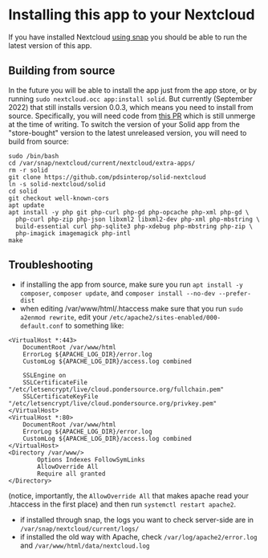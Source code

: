 # Installing this app to your Nextcloud

If you have installed Nextcloud [using snap](https://www.digitalocean.com/community/tutorials/how-to-install-and-configure-nextcloud-on-ubuntu-22-04)
you should be able to run the latest version of this app.

## Building from source
In the future you will be able to install the app just from the app store, or by running `sudo nextcloud.occ app:install solid`.
But currently (September 2022) that still installs version 0.0.3, which means you need to install from source. Specifically, you will need code from [this PR](https://github.com/pdsinterop/solid-nextcloud/pull/93) which is still unmerge at the time of writing. To switch the version of your Solid app from the "store-bought" version to the latest unreleased version, you will need to build from source:
```
sudo /bin/bash
cd /var/snap/nextcloud/current/nextcloud/extra-apps/
rm -r solid
git clone https://github.com/pdsinterop/solid-nextcloud
ln -s solid-nextcloud/solid
cd solid
git checkout well-known-cors
apt update
apt install -y php git php-curl php-gd php-opcache php-xml php-gd \
  php-curl php-zip php-json libxml2 libxml2-dev php-xml php-mbstring \
  build-essential curl php-sqlite3 php-xdebug php-mbstring php-zip \
  php-imagick imagemagick php-intl
make
```

## Troubleshooting
* if installing the app from source, make sure you run `apt install -y composer`, `composer update`, and `composer install --no-dev --prefer-dist`
* when editing /var/www/html/.htaccess make sure that you run `sudo a2enmod rewrite`, edit your `/etc/apache2/sites-enabled/000-default.conf` to something like:
```
<VirtualHost *:443>
    DocumentRoot /var/www/html
    ErrorLog ${APACHE_LOG_DIR}/error.log 
    CustomLog ${APACHE_LOG_DIR}/access.log combined

    SSLEngine on
    SSLCertificateFile "/etc/letsencrypt/live/cloud.pondersource.org/fullchain.pem"
    SSLCertificateKeyFile "/etc/letsencrypt/live/cloud.pondersource.org/privkey.pem"
</VirtualHost>
<VirtualHost *:80>
    DocumentRoot /var/www/html
    ErrorLog ${APACHE_LOG_DIR}/error.log
    CustomLog ${APACHE_LOG_DIR}/access.log combined
</VirtualHost>
<Directory /var/www/>
        Options Indexes FollowSymLinks
        AllowOverride All
        Require all granted
</Directory>
```
(notice, importantly, the `AllowOverride All` that makes apache read your .htaccess in the first place) and then run `systemctl restart apache2`.
* if installed through snap, the logs you want to check server-side are in `/var/snap/nextcloud/current/logs/`
* if installed the old way with Apache, check `/var/log/apache2/error.log` and `/var/www/html/data/nextcloud.log`
